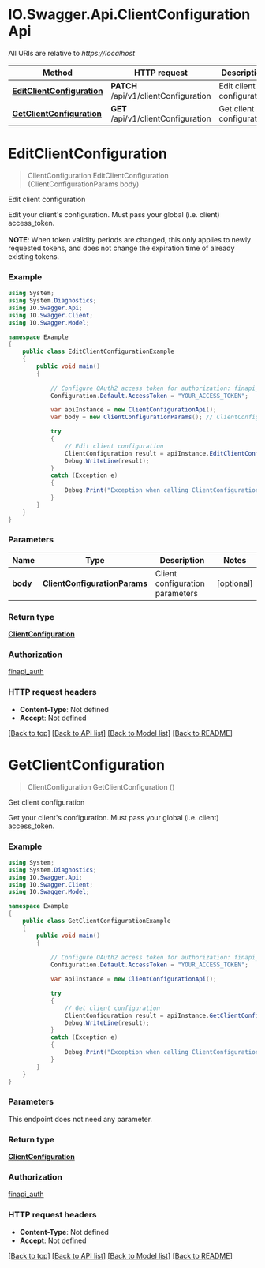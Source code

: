 # IO.Swagger.Api.ClientConfigurationApi

All URIs are relative to *https://localhost*

Method | HTTP request | Description
------------- | ------------- | -------------
[**EditClientConfiguration**](ClientConfigurationApi.md#editclientconfiguration) | **PATCH** /api/v1/clientConfiguration | Edit client configuration
[**GetClientConfiguration**](ClientConfigurationApi.md#getclientconfiguration) | **GET** /api/v1/clientConfiguration | Get client configuration


<a name="editclientconfiguration"></a>
# **EditClientConfiguration**
> ClientConfiguration EditClientConfiguration (ClientConfigurationParams body)

Edit client configuration

Edit your client's configuration. Must pass your global (i.e. client) access_token.<br/><br/> <b>NOTE</b>: When token validity periods are changed, this only applies to newly requested tokens, and does not change the expiration time of already existing tokens.

### Example
```csharp
using System;
using System.Diagnostics;
using IO.Swagger.Api;
using IO.Swagger.Client;
using IO.Swagger.Model;

namespace Example
{
    public class EditClientConfigurationExample
    {
        public void main()
        {
            
            // Configure OAuth2 access token for authorization: finapi_auth
            Configuration.Default.AccessToken = "YOUR_ACCESS_TOKEN";

            var apiInstance = new ClientConfigurationApi();
            var body = new ClientConfigurationParams(); // ClientConfigurationParams | Client configuration parameters (optional) 

            try
            {
                // Edit client configuration
                ClientConfiguration result = apiInstance.EditClientConfiguration(body);
                Debug.WriteLine(result);
            }
            catch (Exception e)
            {
                Debug.Print("Exception when calling ClientConfigurationApi.EditClientConfiguration: " + e.Message );
            }
        }
    }
}
```

### Parameters

Name | Type | Description  | Notes
------------- | ------------- | ------------- | -------------
 **body** | [**ClientConfigurationParams**](ClientConfigurationParams.md)| Client configuration parameters | [optional] 

### Return type

[**ClientConfiguration**](ClientConfiguration.md)

### Authorization

[finapi_auth](../README.md#finapi_auth)

### HTTP request headers

 - **Content-Type**: Not defined
 - **Accept**: Not defined

[[Back to top]](#) [[Back to API list]](../README.md#documentation-for-api-endpoints) [[Back to Model list]](../README.md#documentation-for-models) [[Back to README]](../README.md)

<a name="getclientconfiguration"></a>
# **GetClientConfiguration**
> ClientConfiguration GetClientConfiguration ()

Get client configuration

Get your client's configuration. Must pass your global (i.e. client) access_token.

### Example
```csharp
using System;
using System.Diagnostics;
using IO.Swagger.Api;
using IO.Swagger.Client;
using IO.Swagger.Model;

namespace Example
{
    public class GetClientConfigurationExample
    {
        public void main()
        {
            
            // Configure OAuth2 access token for authorization: finapi_auth
            Configuration.Default.AccessToken = "YOUR_ACCESS_TOKEN";

            var apiInstance = new ClientConfigurationApi();

            try
            {
                // Get client configuration
                ClientConfiguration result = apiInstance.GetClientConfiguration();
                Debug.WriteLine(result);
            }
            catch (Exception e)
            {
                Debug.Print("Exception when calling ClientConfigurationApi.GetClientConfiguration: " + e.Message );
            }
        }
    }
}
```

### Parameters
This endpoint does not need any parameter.

### Return type

[**ClientConfiguration**](ClientConfiguration.md)

### Authorization

[finapi_auth](../README.md#finapi_auth)

### HTTP request headers

 - **Content-Type**: Not defined
 - **Accept**: Not defined

[[Back to top]](#) [[Back to API list]](../README.md#documentation-for-api-endpoints) [[Back to Model list]](../README.md#documentation-for-models) [[Back to README]](../README.md)

